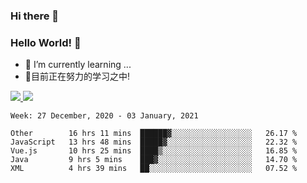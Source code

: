 ### Hi there 👋
### Hello World! 🙌

- 🌱 I’m currently learning ...
- 📖目前正在努力的学习之中!

<a href="https://github.com/anuraghazra/github-readme-stats">
  <img src="https://github-readme-stats.vercel.app/api?username=keyboardWithDream&show_icons=true&repo=github-readme-stats" />
</a>
<a href="https://github.com/anuraghazra/convoychat">
  <img src="https://github-readme-stats.vercel.app/api/top-langs/?username=keyboardWithDream&layout=compact&repo=convoychat" />
</a>



<!--START_SECTION:waka-->
```text
Week: 27 December, 2020 - 03 January, 2021

Other        16 hrs 11 mins  ██████▓░░░░░░░░░░░░░░░░░░   26.17 % 
JavaScript   13 hrs 48 mins  █████▓░░░░░░░░░░░░░░░░░░░   22.32 % 
Vue.js       10 hrs 25 mins  ████▒░░░░░░░░░░░░░░░░░░░░   16.85 % 
Java         9 hrs 5 mins    ███▓░░░░░░░░░░░░░░░░░░░░░   14.70 % 
XML          4 hrs 39 mins   ██░░░░░░░░░░░░░░░░░░░░░░░   07.52 % 
```
<!--END_SECTION:waka-->
